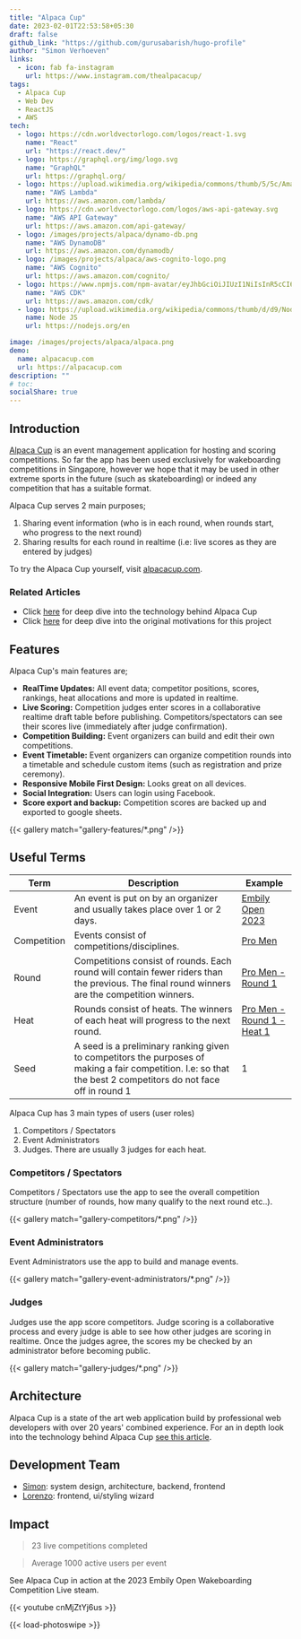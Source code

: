 ```yaml
---
title: "Alpaca Cup"
date: 2023-02-01T22:53:58+05:30
draft: false
github_link: "https://github.com/gurusabarish/hugo-profile"
author: "Simon Verhoeven"
links:
  - icon: fab fa-instagram
    url: https://www.instagram.com/thealpacacup/
tags:
  - Alpaca Cup
  - Web Dev
  - ReactJS
  - AWS
tech:
  - logo: https://cdn.worldvectorlogo.com/logos/react-1.svg
    name: "React"
    url: "https://react.dev/"
  - logo: https://graphql.org/img/logo.svg
    name: "GraphQL"
    url: https://graphql.org/
  - logo: https://upload.wikimedia.org/wikipedia/commons/thumb/5/5c/Amazon_Lambda_architecture_logo.svg/200px-Amazon_Lambda_architecture_logo.svg.png
    name: "AWS Lambda"
    url: https://aws.amazon.com/lambda/
  - logo: https://cdn.worldvectorlogo.com/logos/aws-api-gateway.svg
    name: "AWS API Gateway"
    url: https://aws.amazon.com/api-gateway/
  - logo: /images/projects/alpaca/dynamo-db.png
    name: "AWS DynamoDB"
    url: https://aws.amazon.com/dynamodb/
  - logo: /images/projects/alpaca/aws-cognito-logo.png
    name: "AWS Cognito"
    url: https://aws.amazon.com/cognito/
  - logo: https://www.npmjs.com/npm-avatar/eyJhbGciOiJIUzI1NiIsInR5cCI6IkpXVCJ9.eyJhdmF0YXJVUkwiOiJodHRwczovL3MuZ3JhdmF0YXIuY29tL2F2YXRhci9hY2M3M2RiNTFjNmE3NzIxYTIzNDAzNTQ0OWQ4MzgwOT9zaXplPTQ5NiZkZWZhdWx0PXJldHJvIn0.xgNJFrB8Tz89BFgDaybQOp1e54UfUv7VeqayL_Piddg
    name: "AWS CDK"
    url: https://aws.amazon.com/cdk/
  - logo: https://upload.wikimedia.org/wikipedia/commons/thumb/d/d9/Node.js_logo.svg/2560px-Node.js_logo.svg.png
    name: Node JS
    url: https://nodejs.org/en

image: /images/projects/alpaca/alpaca.png
demo:
  name: alpacacup.com
  url: https://alpacacup.com
description: ""
# toc:
socialShare: true
---
```


## Introduction

[Alpaca Cup](https://alpacacup.com/events) is an event management application for hosting and scoring competitions. So far the app has been used exclusively for wakeboarding competitions in Singapore, however we hope that it may be used in other extreme sports in the future (such as skateboarding) or indeed any competition that has a suitable format.

Alpaca Cup serves 2 main purposes;

1. Sharing event information (who is in each round, when rounds start, who progress to the next round)
2. Sharing results for each round in realtime (i.e: live scores as they are entered by judges)

To try the Alpaca Cup yourself, visit [alpacacup.com](https://alpacacup.com/).

### Related Articles

- Click [here](/blogs/alpaca-cup-architecture) for deep dive into the technology behind Alpaca Cup
- Click [here](/blogs/wakeboard-competition-app) for deep dive into the original motivations for this project

## Features

Alpaca Cup's main features are;

- **RealTime Updates:** All event data; competitor positions, scores, rankings, heat allocations and more is updated in realtime.
- **Live Scoring:** Competition judges enter scores in a collaborative realtime draft table before publishing. Competitors/spectators can see their scores live (immediately after judge confirmation).
- **Competition Building:** Event organizers can build and edit their own competitions.
- **Event Timetable:** Event organizers can organize competition rounds into a timetable and schedule custom items (such as registration and prize ceremony).
- **Responsive Mobile First Design:** Looks great on all devices.
- **Social Integration:** Users can login using Facebook.
- **Score export and backup:** Competition scores are backed up and exported to google sheets.

{{< gallery match="gallery-features/*.png" />}}

## Useful Terms

| Term        | Description                                                                                                                                                    | Example                                                                                       |
| ----------- | -------------------------------------------------------------------------------------------------------------------------------------------------------------- | --------------------------------------------------------------------------------------------- |
| Event       | An event is put on by an organizer and usually takes place over 1 or 2 days.                                                                                   | [Embily Open 2023](https://alpacacup.com/event/embily)                                        |
| Competition | Events consist of competitions/disciplines.                                                                                                                    | [Pro Men](https://alpacacup.com/competition/3f662283-b47e-48f8-915f-bfca763ebe0b)             |
| Round       | Competitions consist of rounds. Each round will contain fewer riders than the previous. The final round winners are the competition winners.                   | [Pro Men - Round 1](https://alpacacup.com/competition/3f662283-b47e-48f8-915f-bfca763ebe0b)   |
| Heat        | Rounds consist of heats. The winners of each heat will progress to the next round.                                                                             | [Pro Men - Round 1 - Heat 1](https://alpacacup.com/heat/7d6602e7-9f48-43de-999e-09c61a0431e3) |
| Seed        | A seed is a preliminary ranking given to competitors the purposes of making a fair competition. I.e: so that the best 2 competitors do not face off in round 1 | 1                                                                                             |

Alpaca Cup has 3 main types of users (user roles)

1. Competitors / Spectators
1. Event Administrators
1. Judges. There are usually 3 judges for each heat.

### Competitors / Spectators

Competitors / Spectators use the app to see the overall competition structure (number of rounds, how many qualify to the next round etc..).

{{< gallery match="gallery-competitors/*.png" />}}

### Event Administrators

Event Administrators use the app to build and manage events.

{{< gallery match="gallery-event-administrators/*.png" />}}

### Judges

Judges use the app score competitors. Judge scoring is a collaborative process and every judge is able to see how other judges are scoring in realtime. Once the judges agree, the scores my be checked by an administrator before becoming public.

{{< gallery match="gallery-judges/*.png" />}}

## Architecture

Alpaca Cup is a state of the art web application build by professional web developers with over 20 years' combined experience. For an in depth look into the technology behind Alpaca Cup [see this article](/blogs/alpaca-cup-architecture/).

## Development Team

- [Simon](https://www.linkedin.com/in/simonverhoeven067/): system design, architecture, backend, frontend
- [Lorenzo](https://www.linkedin.com/in/lorenzoong/): frontend, ui/styling wizard

## Impact

> 23 live competitions completed

> Average 1000 active users per event

See Alpaca Cup in action at the 2023 Embily Open Wakeboarding Competition Live steam.

{{< youtube cnMjZtYj6us >}}

{{< load-photoswipe >}}
